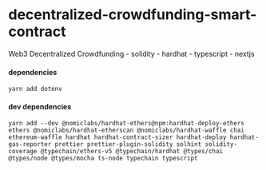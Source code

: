 # decentralized-crowdfunding-smart-contract

Web3 Decentralized Crowdfunding - solidity - hardhat - typescript - nextjs

#### dependencies

```
yarn add dotenv
```

#### dev dependencies

```
yarn add --dev @nomiclabs/hardhat-ethers@npm:hardhat-deploy-ethers ethers @nomiclabs/hardhat-etherscan @nomiclabs/hardhat-waffle chai ethereum-waffle hardhat hardhat-contract-sizer hardhat-deploy hardhat-gas-reporter prettier prettier-plugin-solidity solhint solidity-coverage @typechain/ethers-v5 @typechain/hardhat @types/chai @types/node @types/mocha ts-node typechain typescript
```
